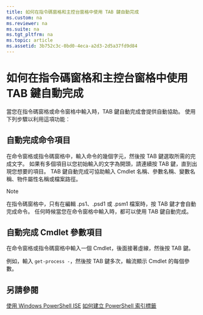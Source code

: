 ```yaml
---
title: 如何在指令碼窗格和主控台窗格中使用 TAB 鍵自動完成
ms.custom: na
ms.reviewer: na
ms.suite: na
ms.tgt_pltfrm: na
ms.topic: article
ms.assetid: 3b752c3c-0bd0-4eca-a2d3-2d5a37fd9d84
---
```

# 如何在指令碼窗格和主控台窗格中使用 TAB 鍵自動完成
當您在指令碼窗格或命令窗格中輸入時，TAB 鍵自動完成會提供自動協助。 使用下列步驟以利用這項功能︰

## 自動完成命令項目
在命令窗格或指令碼窗格中，輸入命令的幾個字元，然後按 TAB 鍵選取所需的完成文字。 如果有多個項目以您初始輸入的文字為開頭，請連續按 TAB 鍵，直到出現您想要的項目。 TAB 鍵自動完成可協助輸入 Cmdlet 名稱、參數名稱、變數名稱、物件屬性名稱或檔案路徑。

> [!NOTE]
> 在指令碼窗格中，只有在編輯 .ps1、.psd1 或 .psm1 檔案時，按 TAB 鍵才會自動完成命令。 任何時候當您在命令窗格中輸入時，都可以使用 TAB 鍵自動完成。

## 自動完成 Cmdlet 參數項目
在命令窗格或指令碼窗格中輸入一個 Cmdlet，後面接著虛線，然後按 TAB 鍵。

例如，輸入 `get-process -`，然後按 TAB 鍵多次，輪流顯示 Cmdlet 的每個參數。

## 另請參閱
[使用 Windows PowerShell ISE](assetId:///777ea82b-dd73-4269-b61a-69a17e6ff16f)
[如何建立 PowerShell 索引標籤](assetId:///c57fc210-19c8-47b1-9171-26a2144c907c)



<!--HONumber=Apr16_HO1-->


